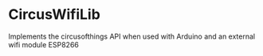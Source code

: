 # CircusWifiLib
Implements the circusofthings API when used with Arduino and an external wifi module ESP8266
